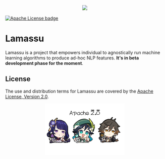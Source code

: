 <div align="center">

<img src="lamassu-logo.png" width="30%"/>

</div>

[![Apache License badge]][Apache License URL]

Lamassu
=======

Lamassu is a project that empowers individual to agnostically run machine learning algorithms to produce ad-hoc NLP
features. **It's in beta development phase for the moment**.

License
-------

The use and distribution terms for Lamassu are covered by the
[Apache License, Version 2.0][Apache License, Version 2.0].

<div align="center">
    <a href="https://opensource.org/licenses">
        <img align="center" width="50%" alt="License Illustration" src="https://github.com/QubitPi/QubitPi/blob/master/img/apache-2.png?raw=true">
    </a>
</div>

[Apache License badge]: https://img.shields.io/badge/Apache%202.0-F25910.svg?style=for-the-badge&logo=Apache&logoColor=white
[Apache License URL]: https://www.apache.org/licenses/LICENSE-2.0
[Apache License, Version 2.0]: http://www.apache.org/licenses/LICENSE-2.0.html
